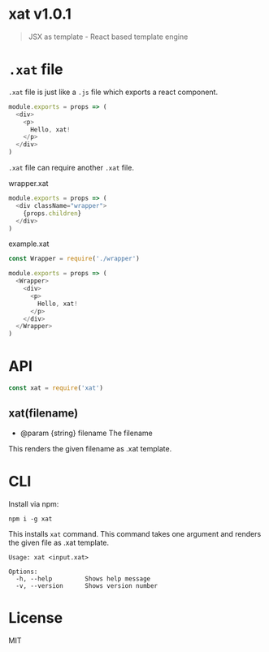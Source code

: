 # xat v1.0.1

> JSX as template - React based template engine

# `.xat` file

`.xat` file is just like a `.js` file which exports a react component.

```js
module.exports = props => (
  <div>
    <p>
      Hello, xat!
    </p>
  </div>
)
```

`.xat` file can require another `.xat` file.

wrapper.xat

```js
module.exports = props => (
  <div className="wrapper">
    {props.children}
  </div>
)
```

example.xat

```js
const Wrapper = require('./wrapper')

module.exports = props => (
  <Wrapper>
    <div>
      <p>
        Hello, xat!
      </p>
    </div>
  </Wrapper>
)
```

# API

```js
const xat = require('xat')
```

## xat(filename)

- @param {string} filename The filename

This renders the given filename as .xat template.

# CLI

Install via npm:

    npm i -g xat

This installs `xat` command. This command takes one argument and renders the given file as .xat template.

```
Usage: xat <input.xat>

Options:
  -h, --help         Shows help message
  -v, --version      Shows version number
```

# License

MIT
